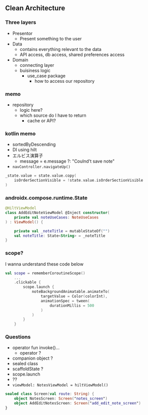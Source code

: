 ## Clean Architecture

### Three layers
- Presentor
  - Present something to the user
- Data
  - contains everything relevant to the data
  - API access, db access, shared preferences access
- Domain
  - connecting layer
  - buisiness logic
    - use_case package
      - how to access our repository

### memo
- repository
  - logic here?
  - which source do I have to return
    - cache or API?
  
### kotlin memo
- sortedByDescending
- DI using hilt
- エルビス演算子
  - message = e.message ?: "Coulnd't save note"
- `navController.navigateUp()`


```kotlin
_state.value = state.value.copy(
    isOrderSectionVisible = !state.value.isOrderSectionVisible
)
```

### androidx.compose.runtime.State
```kotlin
@HiltViewModel
class AddEditNoteViewModel @Inject constructor(
    private val noteUseCases: NoteUseCases
) : ViewModel() {

    private val _noteTitle = mutableStateOf("")
    val noteTitle: State<String> = _noteTitle
}
```

### scope?
I wanna understand these code below

```kotlin
val scope = rememberCoroutineScope()
    ...
    .clickable {
        scope.launch {
            noteBackgroundAnimatable.animateTo(
                targetValue = Color(colorInt),
                animationSpec = tween(
                    durationMillis = 500
                )
            )
        }
    }
```


### Questions
- operator fun invoke()...
  - operator ?
- companion object ?
- sealed class
- scaffoldState ?
- scope.launch
- ??
- `viewModel: NotesViewModel = hiltViewModel()`

```kotlin
sealed class Screen(val route: String) {
    object NotesScreen: Screen("notes_screen")
    object AddEditNotesScreen: Screen("add_edit_note_screen")
}
```